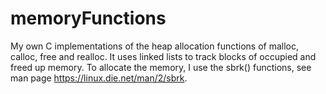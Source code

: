 # memoryFunctions
My own C implementations of the heap allocation functions of malloc, calloc, free and realloc. It uses linked lists to track blocks of occupied and freed up memory.
To allocate the memory, I use the sbrk() functions, see man page https://linux.die.net/man/2/sbrk.

